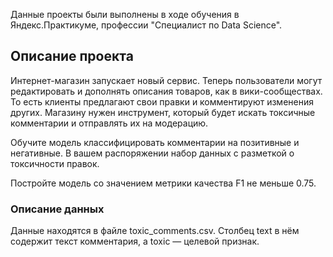 Данные проекты были выполнены в ходе обучения в Яндекс.Практикуме, профессии "Специалист по Data Science".

## Описание проекта

Интернет-магазин запускает новый сервис. Теперь пользователи могут редактировать и дополнять описания товаров, как в вики-сообществах. То есть клиенты предлагают свои правки и комментируют изменения других. Магазину нужен инструмент, который будет искать токсичные комментарии и отправлять их на модерацию.

Обучите модель классифицировать комментарии на позитивные и негативные. В вашем распоряжении набор данных с разметкой о токсичности правок.

Постройте модель со значением метрики качества F1 не меньше 0.75.

### Описание данных

Данные находятся в файле toxic_comments.csv. Столбец text в нём содержит текст комментария, а toxic — целевой признак.

